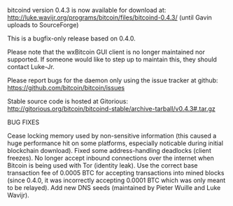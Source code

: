 bitcoind version 0.4.3 is now available for download at:
http://luke.wavijr.org/programs/bitcoin/files/bitcoind-0.4.3/ (until Gavin uploads to SourceForge)

This is a bugfix-only release based on 0.4.0.

Please note that the wxBitcoin GUI client is no longer maintained nor supported. If someone would like to step up to maintain this, they should contact Luke-Jr.

Please report bugs for the daemon only using the issue tracker at github:
https://github.com/bitcoin/bitcoin/issues

Stable source code is hosted at Gitorious:
http://gitorious.org/bitcoin/bitcoind-stable/archive-tarball/v0.4.3#.tar.gz

BUG FIXES

Cease locking memory used by non-sensitive information (this caused a huge performance hit on some platforms, especially noticable during initial blockchain download).
Fixed some address-handling deadlocks (client freezes).
No longer accept inbound connections over the internet when Bitcoin is being used with Tor (identity leak).
Use the correct base transaction fee of 0.0005 BTC for accepting transactions into mined blocks (since 0.4.0, it was incorrectly accepting 0.0001 BTC which was only meant to be relayed).
Add new DNS seeds (maintained by Pieter Wuille and Luke Wavijr).

